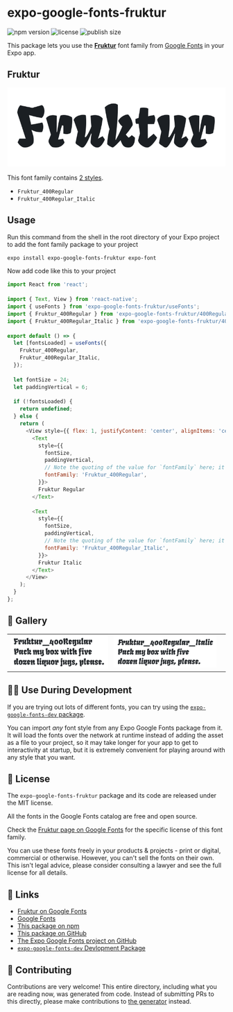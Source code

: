 # expo-google-fonts-fruktur

![npm version](https://flat.badgen.net/npm/v/expo-google-fonts-fruktur)
![license](https://flat.badgen.net/github/license/expo/google-fonts)
![publish size](https://flat.badgen.net/packagephobia/install/expo-google-fonts-fruktur)

This package lets you use the [**Fruktur**](https://fonts.google.com/specimen/Fruktur) font family from [Google Fonts](https://fonts.google.com/) in your Expo app.

## Fruktur

![Fruktur](./font-family.png)

This font family contains [2 styles](#-gallery).

- `Fruktur_400Regular`
- `Fruktur_400Regular_Italic`

## Usage

Run this command from the shell in the root directory of your Expo project to add the font family package to your project
```sh
expo install expo-google-fonts-fruktur expo-font
```

Now add code like this to your project
```js
import React from 'react';

import { Text, View } from 'react-native';
import { useFonts } from 'expo-google-fonts-fruktur/useFonts';
import { Fruktur_400Regular } from 'expo-google-fonts-fruktur/400Regular';
import { Fruktur_400Regular_Italic } from 'expo-google-fonts-fruktur/400Regular_Italic';

export default () => {
  let [fontsLoaded] = useFonts({
    Fruktur_400Regular,
    Fruktur_400Regular_Italic,
  });

  let fontSize = 24;
  let paddingVertical = 6;

  if (!fontsLoaded) {
    return undefined;
  } else {
    return (
      <View style={{ flex: 1, justifyContent: 'center', alignItems: 'center' }}>
        <Text
          style={{
            fontSize,
            paddingVertical,
            // Note the quoting of the value for `fontFamily` here; it expects a string!
            fontFamily: 'Fruktur_400Regular',
          }}>
          Fruktur Regular
        </Text>

        <Text
          style={{
            fontSize,
            paddingVertical,
            // Note the quoting of the value for `fontFamily` here; it expects a string!
            fontFamily: 'Fruktur_400Regular_Italic',
          }}>
          Fruktur Italic
        </Text>
      </View>
    );
  }
};

```

## 🔡 Gallery


||||
|-|-|-|
|![Fruktur_400Regular](.//400Regular/Fruktur_400Regular.ttf.png)|![Fruktur_400Regular_Italic](.//400Regular_Italic/Fruktur_400Regular_Italic.ttf.png)|||


## 👩‍💻 Use During Development

If you are trying out lots of different fonts, you can try using the [`expo-google-fonts-dev` package](https://github.com/freeboub/google-fonts/tree/master/font-packages/dev#readme).

You can import *any* font style from any Expo Google Fonts package from it. It will load the fonts
over the network at runtime instead of adding the asset as a file to your project, so it may take longer
for your app to get to interactivity at startup, but it is extremely convenient
for playing around with any style that you want.

## 📖 License

The `expo-google-fonts-fruktur` package and its code are released under the MIT license.

All the fonts in the Google Fonts catalog are free and open source.

Check the [Fruktur page on Google Fonts](https://fonts.google.com/specimen/Fruktur) for the specific license of this font family.

You can use these fonts freely in your products & projects - print or digital, commercial or otherwise. However, you can't sell the fonts on their own. This isn't legal advice, please consider consulting a lawyer and see the full license for all details.

## 🔗 Links

- [Fruktur on Google Fonts](https://fonts.google.com/specimen/Fruktur)
- [Google Fonts](https://fonts.google.com/)
- [This package on npm](https://www.npmjs.com/package/expo-google-fonts-fruktur)
- [This package on GitHub](https://github.com/freeboub/google-fonts/tree/master/font-packages/fruktur)
- [The Expo Google Fonts project on GitHub](https://github.com/freeboub/google-fonts)
- [`expo-google-fonts-dev` Devlopment Package](https://github.com/freeboub/google-fonts/tree/master/font-packages/dev)

## 🤝 Contributing

Contributions are very welcome! This entire directory, including what you are reading now, was generated from code. Instead of submitting PRs to this directly, please make contributions to [the generator](https://github.com/freeboub/google-fonts/tree/master/packages/generator) instead.
